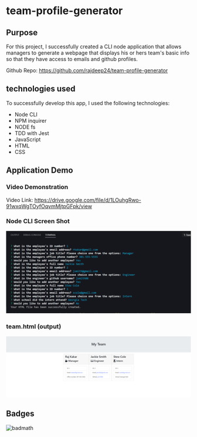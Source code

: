 # team-profile-generator

## Purpose

For this project, I successfully created a CLI node application that allows managers to generate a webpage that displays his or hers team's basic info so that they have access to emails and github profiles.

Github Repo: <https://github.com/rajdeep24/team-profile-generator>

## technologies used

To successfully develop this app, I used the following technologies:

- Node CLI
- NPM inquirer
- NODE fs
- TDD with Jest
- JavaScript
- HTML
- CSS

## Application Demo

### Video Demonstration

Video Link: <https://drive.google.com/file/d/1LOuhgRwo-91wxqWgTOyfOqvmMjtpGFpk/view>

### Node CLI Screen Shot

![Node-CLI](./assets/node_cli_demo.PNG)

### team.html (output)

![HTML](./assets/app_screenshot.PNG)

## Badges

![badmath](https://img.shields.io/website?down_color=yellow&down_message=Ofline&up_color=Blue&up_message=Online&url=https%3A%2F%2Fimg.shields.io%2Fwebsite%2FPROTOCOL%2FURLREST.svg.)
